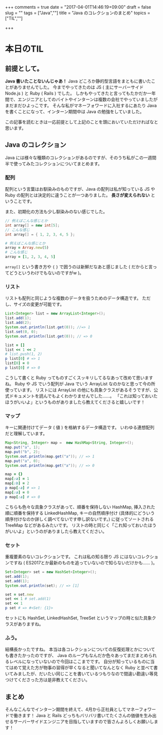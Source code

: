 +++
comments = true
date = "2017-04-01T14:46:19+09:00"
draft = false
slug = ""
tags = ["Java",""]
title = "Java のコレクションのまとめ"
topics = ["TIL",""]

+++
# 本日のTIL
## 前提として。
__Java 書いたことないんじゃあ！__
Java どころか静的型言語をまともに書いたことがありませんでした。
今までやってきたのは JS ( 主にサーバーサイドNode.js ) と Ruby ( Rails ) でした。
しかもやってきたと言ってもたかだか一年間で、エンジニアとしてのバイトやインターンは複数の会社でやっていましたがまだまだひよっこです。
そんな私がマネーフォワードに入社するにあたり Java を書くことになって、インターン期間中は Java の勉強をしていました。

この記事を読むときは一応前提として上記のことを頭においていただければなと思います。

## Java のコレクション
Java には様々な種類のコレクションがあるのですが、そのうち私がこの一週間半で使ってみたコレクションについてまとめます。

### 配列
配列という言葉はお馴染みのものですが、Java の配列は私が知っている JS や Ruby の配列とは決定的に違うことが一つありました。
__長さが変えられない__ ということです。

また、初期化の方法も少し馴染みのない感じでした。

```java
// 例えばこんな感じとか
int array[] = new int[5];
// こんな感じ
int array[] = { 1, 2, 3, 4, 5 };
```

```ruby
# 例えばこんな感じとか
array = Array.new(5)
# こんな感じ
array = [1, 2, 3, 4, 5]
```

`array[]` という書き方や `{` `}` で囲うのは新鮮だなあと感じました ( だからと言ってどうというわけでもないのですがw )。

### リスト
リストも配列と同じような複数のデータを扱うためのデータ構造です。
ただし、サイズの変更が可能です。
```java
List<Integer> list = new ArrayList<Integer>();
list.add(1);
list.add(2);
System.out.println(list.get(0)); //=> 1
list.set(0, 0);
System.out.println(list.get(0)); // => 0
```

```ruby
list = []
list << 1 << 2
# list.push(1, 2)
p list[0] # => 1
list[0] = 0
p list[0] # => 0
```

こうして書くと Ruby ってものすごくスッキリしてるなあって改めて思いますね。
Ruby や JS でいう配列が Java でいう ArrayList なのかなと思って今の所使っています。
リストには ArrayList の他にも具象クラスがあるそうですが、公式ドキュメントを読んでもよくわかりませんでした……。
「これは知っておいたほうがいいよ」というものがありましたら教えてくださると嬉しいです！

### マップ
キーに関連付けてデータ ( 値 ) を格納するデータ構造です。
いわゆる連想配列だと理解しています。

```java
Map<String, Integer> map =  new HashMap<String, Integer>();
map.put("a", 1);
map.put("b", 2);
System.out.println(map.get("a")); // => 1
map.put("a", 0);
System.out.println(map.get("a")); // => 0
```

```ruby
map = {}
map[:a] = 1
map[:b] = 2
p map[:a] # => 1
map[:a] = 0
p map[:a] # => 0
```

こちらも色々な具象クラスがあって、順番を保持しない HashMap,  挿入された順に順番を保持する LinkedHashMap, キーの自然順序付け (具体的にどういう順序付けなのか詳しく調べてないです申し訳ないです。) に従ってソートされる TreeMap などがあるみたいです。
リストの時と同じく「これ知っておいたほうがいいよ」というのがありましたら教えてください。

### セット
重複要素のないコレクションです。
これは私の知る限り JS にはないコレクションですね ( ES2017とか最新のものを追っていないので知らないだけかも…… )。

```java
Set<Integer> set = new HashSet<Integer>();
set.add(1);
set.add(1);
System.out.println(set); // => [1]
```

```ruby
set = set.new
set << 1 # set.add(1)
set << 1
p set # => #<Set: {1}>
```

セットにも HashSet, LinkedHashSet, TreeSet というマップの時と似た具象クラスがありますね。

### ふう。
結構長かったですね。
本当は各コレクションについての反復処理とかについても書きたかったのですが、 Java のループもなんだか色々あってまだまとめられるレベルになっていないので今回はここまでです。
自分が知っているものに当てはめて覚えた方が物事の習得が早くなると聞いてなんとなく Ruby と並べて書いてみましたが、だいたい同じことを書いているつもりなので間違い勘違い等見つけてくださった方は是非教えてください。

## まとめ
そんなこんなでインターン期間を終えて、4月から正社員としてマネーフォワードで働きます！
Java と Rails どっちもバリバリ書いてたくさんの価値を生み出せるサーバーサイドエンジニアを目指していますので皆さんよろしくお願いします！
